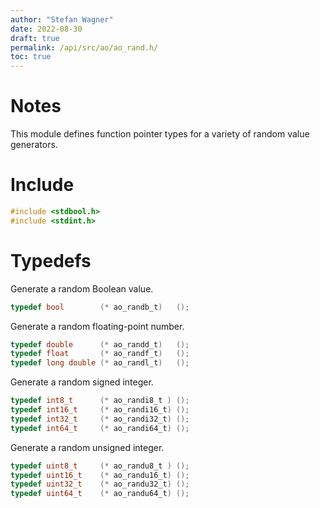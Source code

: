 ```yaml
---
author: "Stefan Wagner"
date: 2022-08-30
draft: true
permalink: /api/src/ao/ao_rand.h/
toc: true
---
```


# Notes

This module defines function pointer types for a variety of random value generators.

# Include

```c
#include <stdbool.h>
#include <stdint.h>
```

# Typedefs

Generate a random Boolean value.

```c
typedef bool        (* ao_randb_t)   ();
```

Generate a random floating-point number.

```c
typedef double      (* ao_randd_t)   ();
typedef float       (* ao_randf_t)   ();
typedef long double (* ao_randl_t)   ();
```

Generate a random signed integer.

```c
typedef int8_t      (* ao_randi8_t ) ();
typedef int16_t     (* ao_randi16_t) ();
typedef int32_t     (* ao_randi32_t) ();
typedef int64_t     (* ao_randi64_t) ();
```

Generate a random unsigned integer.

```c
typedef uint8_t     (* ao_randu8_t ) ();
typedef uint16_t    (* ao_randu16_t) ();
typedef uint32_t    (* ao_randu32_t) ();
typedef uint64_t    (* ao_randu64_t) ();
```
